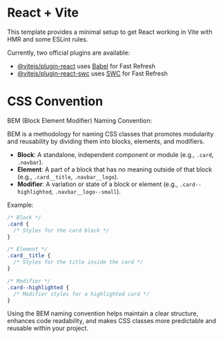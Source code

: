 # React + Vite

This template provides a minimal setup to get React working in Vite with HMR and some ESLint rules.

Currently, two official plugins are available:

- [@vitejs/plugin-react](https://github.com/vitejs/vite-plugin-react/blob/main/packages/plugin-react/README.md) uses [Babel](https://babeljs.io/) for Fast Refresh
- [@vitejs/plugin-react-swc](https://github.com/vitejs/vite-plugin-react-swc) uses [SWC](https://swc.rs/) for Fast Refresh

# CSS Convention

BEM (Block Element Modifier) Naming Convention:

BEM is a methodology for naming CSS classes that promotes modularity and reusability by dividing them into blocks, elements, and modifiers.

- **Block**: A standalone, independent component or module (e.g., `.card`, `.navbar`).
- **Element**: A part of a block that has no meaning outside of that block (e.g., `.card__title`, `.navbar__logo`).
- **Modifier**: A variation or state of a block or element (e.g., `.card--highlighted`, `.navbar__logo--small`).

Example:

```css
/* Block */
.card {
  /* Styles for the card block */
}

/* Element */
.card__title {
  /* Styles for the title inside the card */
}

/* Modifier */
.card--highlighted {
  /* Modifier styles for a highlighted card */
}
```

Using the BEM naming convention helps maintain a clear structure, enhances code readability, and makes CSS classes more predictable and reusable within your project.
